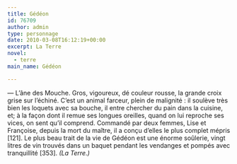```yaml
---
title: Gédéon
id: 76709
author: admin
type: personnage
date: 2010-03-08T16:12:19+00:00
excerpt: La Terre
novel:
  - terre
main_name: Gédéon

---
```

— L&rsquo;âne des Mouche. Gros, vigoureux, dé couleur rousse, la grande croix grise sur l&rsquo;échiné. C&rsquo;est un animal farceur, plein de malignité : il soulève très bien les loquets avec sa bouche, il entre chercher du pain dans la cuisine, et; à la façon dont il remue ses longues oreilles, quand on lui reproche ses vices, on sent qu&rsquo;il comprend. Commandé par deux femmes, Lise et Françoise, depuis la mort du maître, il a conçu d&rsquo;elles le plus complet mépris [121]. Le plus beau trait de la vie de Gédéon est une énorme soûlerie, vingt litres de vin trouvés dans un baquet pendant les vendanges et pompés avec tranquillité [353]. _(La Terre.)_